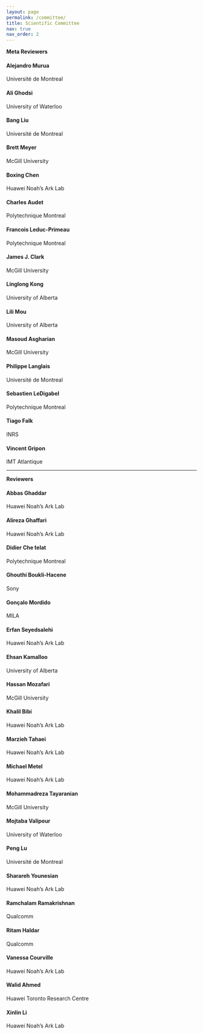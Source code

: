 ```yaml
---
layout: page
permalink: /committee/
title: Scientific Committee
nav: true
nav_order: 2
---
```

**Meta Reviewers**

#### Alejandro Murua
Université de Montreal

#### Ali Ghodsi
University of Waterloo

#### Bang Liu
Université de Montreal

#### Brett Meyer
McGill University

#### Boxing Chen
Huawei Noah’s Ark Lab

#### Charles Audet
Polytechnique Montreal

#### Francois Leduc-Primeau
Polytechnique Montreal

#### James J. Clark
McGill University

#### Linglong Kong
University of Alberta

#### Lili Mou
University of Alberta

#### Masoud Asgharian
McGill University

#### Philippe Langlais
Université de Montreal

#### Sebastien LeDigabel
Polytechnique Montreal

#### Tiago Falk
INRS

#### Vincent Gripon
IMT Atlantique

----------------------------------
**Reviewers**

#### Abbas Ghaddar
Huawei Noah’s Ark Lab

#### Alireza Ghaffari
Huawei Noah’s Ark Lab

#### Didier Che ́telat
Polytechnique Montreal

#### Ghouthi Boukli-Hacene
Sony

#### Gonçalo Mordido
MILA

#### Erfan Seyedsalehi
Huawei Noah’s Ark Lab

#### Ehsan Kamalloo
University of Alberta

#### Hassan Mozafari
McGill University

#### Khalil Bibi
Huawei Noah’s Ark Lab

#### Marzieh Tahaei
Huawei Noah’s Ark Lab

#### Michael Metel
Huawei Noah’s Ark Lab

#### Mohammadreza Tayaranian
McGill University

#### Mojtaba Valipour
University of Waterloo

#### Peng Lu
Université de Montreal

#### Sharareh Younesian
Huawei Noah’s Ark Lab

#### Ramchalam Ramakrishnan
Qualcomm

#### Ritam Haldar
Qualcomm

#### Vanessa Courville
Huawei Noah’s Ark Lab

#### Walid Ahmed
Huawei Toronto Research Centre

#### Xinlin Li
Huawei Noah’s Ark Lab
